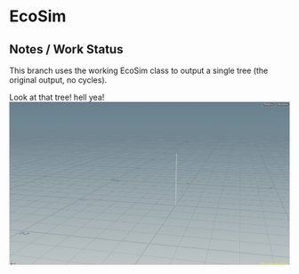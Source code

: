 # EcoSim

Notes / Work Status 
--------
This branch uses the working EcoSim class to output a single tree (the original output, no cycles). 

Look at that tree! hell yea!
![](./test_defaultA_Houdini.png)